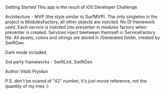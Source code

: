 
Getting Started
This app is the result of iOS Developer Challenge.

Architecture - MVP (the style similar to SurfMVP).
The only singleton in the project is ModulesFactory, all other objects are injected. No DI framework used. Each service is injected into presenter in modules factory when presenter is created. Services inject beetween themself in ServiceFactory file. 
All assets, colors and strings are stored in /Generated folder, created by SwiftGen.

Dark mode included. 

3rd party frameworks - SwiftLint, SwiftGen 


Author
Vitalii Pryidun

P.S. don't be scared of "42" number, it's just movie reference, not the quantity of my tries :)
